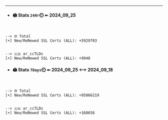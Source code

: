 

---
- #### 🖨️ **Stats** `24Hr`⏲️ ➼ 2024_09_25
```console


--> 🌐 Total
[+] New/ReNewed SSL Certs (ALL): +5929703


--> 🇦🇷 ar_ccTLDs
[+] New/ReNewed SSL Certs (ALL): +9948

```

- #### 🖨️ **Stats** `7Days`⏲️ ➼ 2024_09_25 <--> 2024_09_18
```console


--> 🌐 Total
[+] New/ReNewed SSL Certs (ALL): +95066219


--> 🇦🇷 ar_ccTLDs
[+] New/ReNewed SSL Certs (ALL): +168656

```

